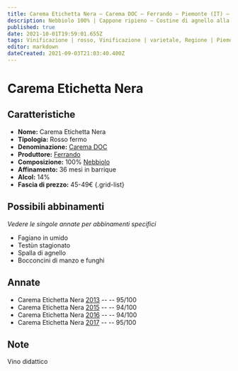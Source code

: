 ```yaml
---
title: Carema Etichetta Nera – Carema DOC – Ferrando – Piemonte (IT) – 45-49€ – 5★
description: Nebbiolo 100% | Cappone ripieno – Costine di agnello alla brace – Filetto al pepe verde – Bocconcini di manzo e funghi
published: true
date: 2021-10-01T19:59:01.655Z
tags: Vinificazione | rosso, Vinificazione | varietale, Regione | Piemonte (IT), filetto al pepe verde, Vitigni | Nebbiolo, Valutazioni | 5 stelle, didattico, cappone ripieno, Alimento | agnello, Alimento-dettagli | costine, Cottura | alla brace, Alimento | formaggio, Alimento-dettagli | Testun stagionato, Bocconcini di manzo e funghi, Prezzi | 45-49€
editor: markdown
dateCreated: 2021-09-03T21:03:40.400Z
---
```


 # Carema Etichetta Nera

## Caratteristiche
- **Nome:** Carema Etichetta Nera
- **Tipologia:** Rosso fermo
- **Denominazione:** [Carema DOC](/denominazioni/Italia/Piemonte/DOC/Carema) 
- **Produttore:** [Ferrando](/produttori/Italia/Piemonte/Ferrando)
- **Composizione:** 100% [Nebbiolo](/vitigni/Italia/bacca-nera/nebbiolo)
- **Affinamento:** 36 mesi in barrique 
- **Alcol:** 14%
- **Fascia di prezzo:** 45-49€
{.grid-list}



## Possibili abbinamenti
*Vedere le singole annate per abbinamenti specifici*

- Fagiano in umido
- Testùn stagionato
- Spalla di agnello
- Bocconcini di manzo e funghi
## Annate
- Carema Etichetta Nera [2013](vini/Italia/Piemonte/Ferrando/Carema-Etichetta-Nera/2013) -- <span class="star-5"></span> -- 95/100
- Carema Etichetta Nera [2015](vini/Italia/Piemonte/Ferrando/Carema-Etichetta-Nera/2015) -- <span class="star-5"></span> -- 94/100
- Carema Etichetta Nera [2016](vini/Italia/Piemonte/Ferrando/Carema-Etichetta-Nera/2016) -- <span class="star-5"></span> -- 94/100
- Carema Etichetta Nera [2017](vini/Italia/Piemonte/Ferrando/Carema-Etichetta-Nera/2017) -- <span class="star-5"></span> -- 95/100

## Note
Vino didattico